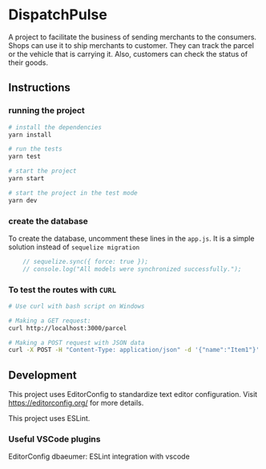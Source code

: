 # DispatchPulse

A project to facilitate the business of sending merchants to the consumers. Shops can use it to ship merchants to customer. They can track the parcel or the vehicle that is carrying it. Also, customers can check the status of their goods. 

## Instructions

### running the project

```bash
# install the dependencies
yarn install

# run the tests
yarn test

# start the project
yarn start

# start the project in the test mode
yarn dev
```

### create the database

To create the database, uncomment these lines in the `app.js`. It is a simple solution instead of `sequelize migration`
```js
    // sequelize.sync({ force: true });
    // console.log("All models were synchronized successfully.");
```

### To test the routes with `CURL`

```bash
# Use curl with bash script on Windows

# Making a GET request:
curl http://localhost:3000/parcel

# Making a POST request with JSON data
curl -X POST -H "Content-Type: application/json" -d '{"name":"Item1"}' http://localhost:3000/parcel
```

## Development

This project uses EditorConfig to standardize text editor configuration. Visit https://editorconfig.org/ for more details.

This project uses ESLint.

### Useful VSCode plugins
EditorConfig
dbaeumer: ESLint integration with vscode

